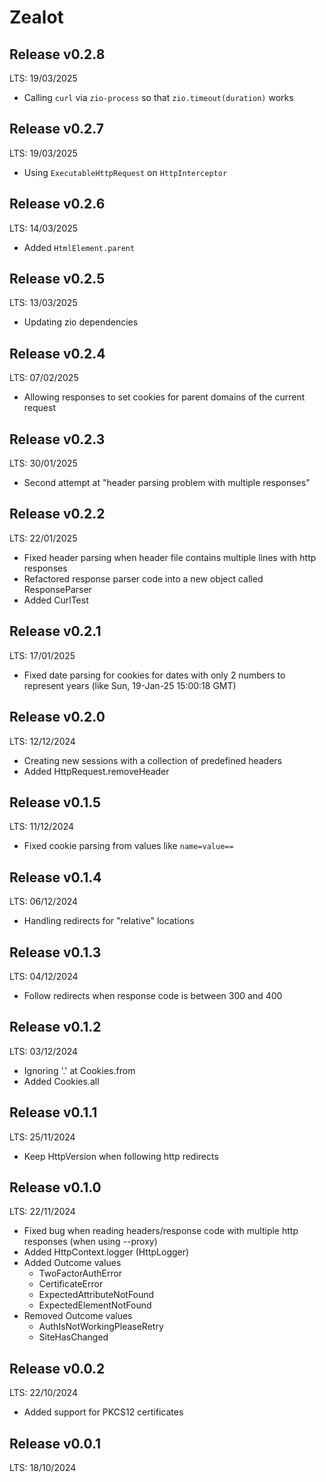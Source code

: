 # Zealot

## Release v0.2.8
LTS: 19/03/2025

 - Calling `curl` via `zio-process` so that `zio.timeout(duration)` works

## Release v0.2.7
LTS: 19/03/2025

 - Using `ExecutableHttpRequest` on `HttpInterceptor` 

## Release v0.2.6
LTS: 14/03/2025

- Added `HtmlElement.parent`

## Release v0.2.5
LTS: 13/03/2025

 - Updating zio dependencies

## Release v0.2.4
LTS: 07/02/2025

 - Allowing responses to set cookies for parent domains of the current request 

## Release v0.2.3
LTS: 30/01/2025

 - Second attempt at "header parsing problem with multiple responses"

## Release v0.2.2
LTS: 22/01/2025

 - Fixed header parsing when header file contains multiple lines with http responses
 - Refactored response parser code into a new object called ResponseParser
 - Added CurlTest

## Release v0.2.1
LTS: 17/01/2025
 
 - Fixed date parsing for cookies for dates with only 2 numbers to represent years (like Sun, 19-Jan-25 15:00:18 GMT)

## Release v0.2.0
LTS: 12/12/2024

 - Creating new sessions with a collection of predefined headers 
 - Added HttpRequest.removeHeader

## Release v0.1.5
LTS: 11/12/2024

 - Fixed cookie parsing from values like `name=value==`

## Release v0.1.4
LTS: 06/12/2024

 - Handling redirects for "relative" locations

## Release v0.1.3
LTS: 04/12/2024

 - Follow redirects when response code is between 300 and 400

## Release v0.1.2
LTS: 03/12/2024

 - Ignoring '.' at Cookies.from
 - Added Cookies.all

## Release v0.1.1
LTS: 25/11/2024
 
 - Keep HttpVersion when following http redirects 

## Release v0.1.0
LTS: 22/11/2024

 - Fixed bug when reading headers/response code with multiple http responses (when using --proxy)
 - Added HttpContext.logger (HttpLogger)
 - Added Outcome values
   * TwoFactorAuthError
   * CertificateError
   * ExpectedAttributeNotFound
   * ExpectedElementNotFound
 - Removed Outcome values
   * AuthIsNotWorkingPleaseRetry
   * SiteHasChanged

## Release v0.0.2
LTS: 22/10/2024

 - Added support for PKCS12 certificates

## Release v0.0.1
LTS: 18/10/2024
